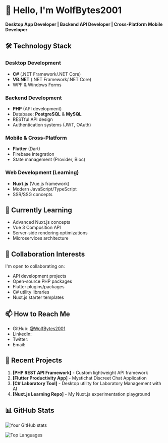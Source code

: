 # 👋 Hello, I'm WolfBytes2001

**Desktop App Developer |  Backend API Developer | Cross-Platform Mobile Developer**

## 🛠️ Technology Stack

### Desktop Development
- **C#** (.NET Framework/.NET Core)
- **VB.NET** (.NET Framework/.NET Core)
- WPF & Windows Forms

### Backend Development

- **PHP** (API development)
- Database: **PostgreSQL** & **MySQL**
- RESTful API design
- Authentication systems (JWT, OAuth)

### Mobile & Cross-Platform
- **Flutter** (Dart)
- Firebase integration
- State management (Provider, Bloc)

### Web Development (Learning)
- **Nuxt.js** (Vue.js framework)
- Modern JavaScript/TypeScript
- SSR/SSG concepts

## 🌱 Currently Learning
- Advanced Nuxt.js concepts
- Vue 3 Composition API
- Server-side rendering optimizations
- Microservices architecture

## 💞️ Collaboration Interests
I'm open to collaborating on:
- API development projects
- Open-source PHP packages
- Flutter plugins/packages
- C# utility libraries
- Nuxt.js starter templates

## 📫 How to Reach Me
- GitHub: [@WolfBytes2001](https://github.com/WolfBytes2001)
- LinkedIn: 
- Twitter: 
- Email: 

## 🚀 Recent Projects
1. **[PHP REST API Framework]** - Custom lightweight API framework
2. **[Flutter Productivity App]** - Mystichat Discreet Chat Application
3. **[C# Laboratory Tool]** - Desktop utility for Laboratory Management with AI
4. **[Nuxt.js Learning Repo]** - My Nuxt.js experimentation playground

## 📊 GitHub Stats
![Your GitHub stats](https://github-readme-stats.vercel.app/api?username=WolfBytes2001&show_icons=true&theme=dark)

![Top Languages](https://github-readme-stats.vercel.app/api/top-langs/?username=WolfBytes2001&layout=compact&theme=dark)

<!---
WolfBytes2001/WolfBytes2001 is a ✨ special ✨ repository because its `README.md` (this file) appears on your GitHub profile.
You can click the Preview link to take a look at your changes.
--->
